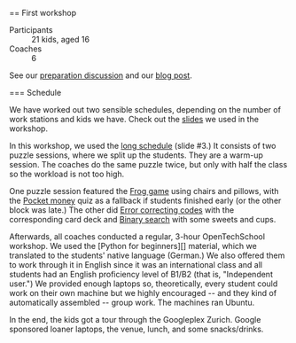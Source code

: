 == First workshop

<dl>
  <dt>Participants</dt>
  <dd>21 kids, aged 16</dd>
  <dt>Coaches</dt>
  <dd>6</dd>
</dl>

See our [preparation discussion][] and our [blog post][].

[preparation discussion]: http://www.meetup.com/opentechschool-zurich/messages/boards/thread/36372172
[blog post]: http://blog.opentechschool.org/2013/09/zurich-kids-education.html

=== Schedule

We have worked out two sensible schedules, depending on the number of work
stations and kids we have.  Check out the [slides][] we used in the workshop.

[slides]: https://docs.google.com/presentation/d/1vzfH5AGlhdPrdsHWTwtRdNrF8lTyy3o1Z9mQikxngyc
          "itlabszurich@Google"

In this workshop, we used the [long schedule][] (slide #3.)  It consists of two
puzzle sessions, where we split up the students.  They are a warm-up session.
The coaches do the same puzzle twice, but only with half the class so the
workload is not too high.

[long schedule]: https://docs.google.com/presentation/d/1vzfH5AGlhdPrdsHWTwtRdNrF8lTyy3o1Z9mQikxngyc/edit#slide=id.g11882a5a6_23
          "Schedule for a 20-person class"

One puzzle session featured the [Frog game][] using chairs and pillows, with
the [Pocket money][] quiz as a fallback if students finished early (or the
other block was late.)  The other did [Error correcting codes][] with the
corresponding card deck and [Binary search][] with some sweets and cups.

[Frog game]: /Frog_game
    "Frog Jump Game"
[Pocket money]: /Pocket_money
    "Average pocket money calculation without leaking individual information"
[Error correcting codes]: http://csunplugged.org/error-detection
    "Card Flip Magic"
[Binary search]: /Binary_search
    ""

Afterwards, all coaches conducted a regular, 3-hour OpenTechSchool workshop.
We used the [Python for beginners][] material, which we translated to the
students' native language (German.)  We also offered them to work through it in
English since it was an international class and all students had an English
proficiency level of B1/B2 (that is, "Independent user.")  We provided enough
laptops so, theoretically, every student could work on their own machine but we
highly encouraged -- and they kind of automatically assembled -- group work.
The machines ran Ubuntu.

In the end, the kids got a tour through the Googleplex Zurich.  Google
sponsored loaner laptops, the venue, lunch, and some snacks/drinks.

